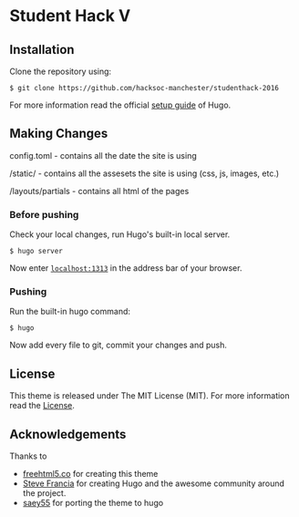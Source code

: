 # Student Hack V

## Installation

Clone the repository using:

    $ git clone https://github.com/hacksoc-manchester/studenthack-2016

For more information read the official [setup guide](//gohugo.io/overview/installing/) of Hugo.

## Making Changes

config.toml - contains all the date the site is using

/static/ - contains all the assesets the site is using (css, js, images, etc.)

/layouts/partials - contains all html of the pages

### Before pushing

Check your local changes, run Hugo's built-in local server. 

    $ hugo server

Now enter [`localhost:1313`](http://localhost:1313/) in the address bar of your browser.

### Pushing

Run the built-in hugo command:

    $ hugo

Now add every file to git, commit your changes and push.


## License

This theme is released under The MIT License (MIT). For more information read the [License](https://github.com/hacksoc-manchester/studenthack-2016/blob/dev/LICENSE).

## Acknowledgements

Thanks to 

- [freehtml5.co](//freehtml5.co) for creating this theme
- [Steve Francia](//github.com/spf13) for creating Hugo and the awesome community around the project.
- [saey55](//github.com/saey55/hugo-elate-theme) for porting the theme to hugo

